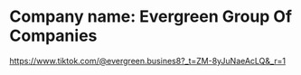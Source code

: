 # Company name: Evergreen Group Of Companies
https://www.tiktok.com/@evergreen.busines8?_t=ZM-8yJuNaeAcLQ&_r=1